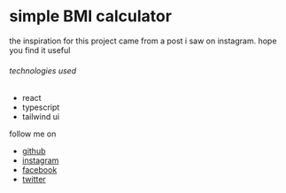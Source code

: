 # simple BMI calculator

the inspiration for this project came from a post i saw on instagram. hope you find it useful

###### technologies used
- react
- typescript
- tailwind ui


follow me on 
- [github](www.github.com/wisdomose/)
- [instagram](www.instagram/dev_wisdom_ose/)
- [facebook](www.facebook.com/wisdom.iyoriobhe.7/)
- [twitter](www.twitter.com/Osenemendia?s=09/)